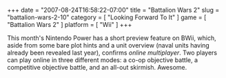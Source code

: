 +++
date = "2007-08-24T16:58:22-07:00"
title = "Battalion Wars 2"
slug = "battalion-wars-2-10"
category = [ "Looking Forward To It" ]
game = [ "Battalion Wars 2" ]
platform = [ "Wii" ]
+++

This month's Nintendo Power has a short preview feature on BWii, which, aside from some bare plot hints and a unit overview (naval units having already been revealed last year), confirms <i>online multiplayer</i>.  Two players can play online in three different modes: a co-op objective battle, a competitive objective battle, and an all-out skirmish.  Awesome.